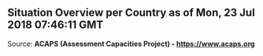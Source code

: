 ## Situation Overview per Country as of Mon, 23 Jul 2018 07:46:11 GMT

Source: **ACAPS (Assessment Capacities Project) - https://www.acaps.org**